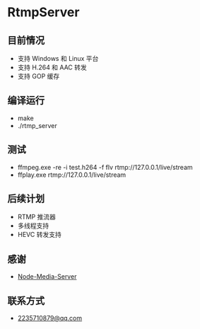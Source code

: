 ﻿# RtmpServer

目前情况
-
* 支持 Windows 和 Linux 平台
* 支持 H.264 和 AAC 转发
* 支持 GOP 缓存

编译运行
-
* make
* ./rtmp_server

测试
-
* ffmpeg.exe -re -i test.h264 -f flv rtmp://127.0.0.1/live/stream
* ffplay.exe rtmp://127.0.0.1/live/stream

后续计划
-
* RTMP 推流器
* 多线程支持
* HEVC 转发支持

感谢
-
* [Node-Media-Server](https://github.com/illuspas/Node-Media-Server)

联系方式
-
* 2235710879@qq.com